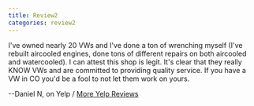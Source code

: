 ```yaml
---
title: Review2
categories: review2
---
```


I've owned nearly 20 VWs and I've done a ton of wrenching myself (I've rebuilt aircooled engines, done tons of different repairs on both aircooled and watercooled). I can attest this shop is legit. It's clear that they really KNOW VWs and are committed to providing quality service. If you have a VW in CO you'd be a fool to not let them work on yours. 

--Daniel N, on Yelp / <a target="_blank" href="https://www.yelp.com/biz/verners-auto-svcs-inc-boulder">More Yelp Reviews</a>